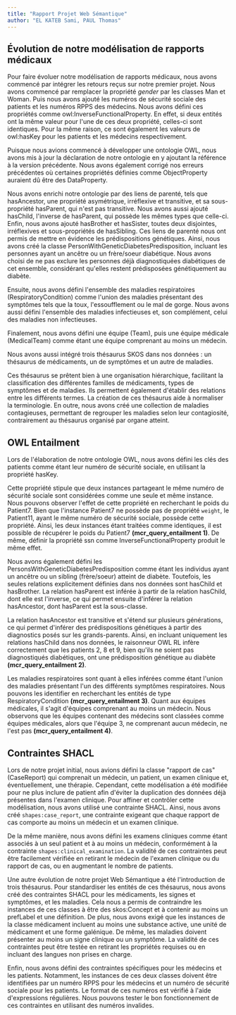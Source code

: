 ```yaml
---
title: "Rapport Projet Web Sémantique"
author: "EL KATEB Sami, PAUL Thomas"
---
```


## Évolution de notre modélisation de rapports médicaux

Pour faire évoluer notre modélisation de rapports médicaux, nous avons commencé
par intégrer les retours reçus sur notre premier projet. 
Nous avons commencé par remplacer la propriété _gender_ par les classes Man et Woman. 
Puis nous avons ajouté les numéros de sécurité sociale des patients et les numéros
RPPS des médecins. 
Nous avons défini ces propriétés comme owl:InverseFunctionalProperty.
En effet, si deux entités ont la même valeur pour l'une de ces deux propriété, celles-ci sont identiques.
Pour la même raison, ce sont également les valeurs de owl:hasKey pour les patients et les médecins respectivement.

Puisque nous avions commencé à développer une ontologie OWL,
nous avons mis à jour la déclaration de notre ontologie en y ajoutant la référence à la version précédente.
Nous avons également corrigé nos erreurs précédentes où certaines propriétés définies comme ObjectProperty 
auraient dû être des DataProperty.

Nous avons enrichi notre ontologie par des liens de parenté,
tels que hasAncestor, une propriété asymétrique,
irréflexive et transitive, et sa sous-propriété hasParent, qui n'est pas transitive.
Nous avons aussi ajouté hasChild, l'inverse de hasParent, qui possède les mêmes types que celle-ci.
Enfin, nous avons ajouté hasBrother et hasSister, toutes deux disjointes, irréflexives et sous-propriétés de hasSibling.
Ces liens de parenté nous ont permis de mettre en évidence les prédispositions génétiques. Ainsi,
nous avons créé la classe PersonWithGeneticDiabetesPredisposition,
incluant les personnes ayant un ancêtre ou un frère/soeur diabétique.
Nous avons choisi de ne pas exclure les personnes déjà diagnostiquées diabétiques de cet ensemble,
considérant qu'elles restent prédisposées génétiquement au diabète.

Ensuite, nous avons défini l'ensemble des maladies respiratoires (RespiratoryCondition)
comme l'union des maladies présentant des symptômes tels que la toux,
l'essoufflement ou le mal de gorge. Nous avons aussi défini l'ensemble des maladies infectieuses et,
son complément, celui des maladies non infectieuses.

Finalement, nous avons défini une équipe (Team), puis une équipe médicale (MedicalTeam) comme étant une équipe comprenant au moins un médecin.

Nous avons aussi intégré trois thésaurus SKOS dans nos données :
un thésaurus de médicaments, un de symptômes et un autre de maladies.

Ces thésaurus se prêtent bien à une organisation hiérarchique,
facilitant la classification des différentes familles de médicaments,
types de symptômes et de maladies. Ils permettent également d'établir des relations entre les différents termes.
La création de ces thésaurus aide à normaliser la terminologie. En outre,
nous avons créé une collection de maladies contagieuses,
permettant de regrouper les maladies selon leur contagiosité, contrairement au thésaurus organisé par organe atteint.

## OWL Entailment

Lors de l'élaboration de notre ontologie OWL, nous avons défini les clés des patients comme étant leur numéro de sécurité sociale,
en utilisant la propriété hasKey.

Cette propriété stipule que deux instances partageant le même numéro de sécurité sociale sont considérées comme une seule et même instance.
Nous pouvons observer l'effet de cette propriété en recherchant le poids du Patient7.
Bien que l'instance Patient7 ne possède pas de propriété `weight`, le Patient11, ayant le même numéro de sécurité sociale,
possède cette propriété. Ainsi, les deux instances étant traitées comme identiques,
il est possible de récupérer le poids du Patient7 **(mcr_query_entailment 1)**. 
De même, définir la propriété ssn comme InverseFunctionalProperty produit le même effet.

Nous avons également défini les PersonsWithGeneticDiabetesPredisposition comme étant 
les individus ayant un ancêtre ou un sibling (frère/soeur) atteint de diabète. 
Toutefois, les seules relations explicitement définies dans nos données sont hasChild et hasBrother.
La relation hasParent est inférée à partir de la relation hasChild,
dont elle est l'inverse, ce qui permet ensuite d'inférer la relation hasAncestor,
dont hasParent est la sous-classe.

La relation hasAncestor est transitive et s'étend sur plusieurs générations,
ce qui permet d'inférer des prédispositions génétiques à partir des diagnostics posés sur les grands-parents.
Ainsi, en incluant uniquement les relations hasChild dans nos données,
le raisonneur OWL RL infère correctement que les patients 2, 8 et 9,
bien qu'ils ne soient pas diagnostiqués diabétiques, ont une prédisposition génétique au diabète **(mcr_query_entailment 2)**.

Les maladies respiratoires sont quant à elles inférées comme étant l'union des maladies présentant 
l'un des différents symptômes respiratoires.
Nous pouvons les identifier en recherchant les entités de type RespiratoryCondition **(mcr_query_entailment 3)**. 
Quant aux équipes médicales, il s'agit d'équipes comprenant au moins un médecin. 
Nous observons que les équipes contenant des médecins sont classées comme équipes médicales,
alors que l'équipe 3, ne comprenant aucun médecin, ne l'est pas **(mcr_query_entailment 4)**.

## Contraintes SHACL 
Lors de notre projet initial, nous avions défini la classe "rapport de cas" (CaseReport) 
qui comprenait un médecin, un patient, un examen clinique et, éventuellement, une thérapie. 
Cependant, cette modélisation a été modifiée pour ne plus inclure de patient afin d'éviter la duplication 
des données déjà présentes dans l'examen clinique. 
Pour affiner et contrôler cette modélisation, nous avons utilisé une contrainte SHACL. 
Ainsi, nous avons créé `shapes:case_report`, une contrainte exigeant que chaque rapport de cas comporte au moins un médecin et un examen clinique.

De la même manière,
nous avons défini les examens cliniques comme étant associés à un seul patient et à au moins un médecin,
conformément à la contrainte `shapes:clinical_examination`.
La validité de ces contraintes peut être facilement vérifiée en retirant le médecin de l'examen clinique ou du rapport de cas, 
ou en augmentant le nombre de patients.

Une autre évolution de notre projet Web Sémantique a été l'introduction de trois thésaurus.
Pour standardiser les entités de ces thésaurus, nous avons créé des contraintes SHACL pour les médicaments,
les signes et symptômes, et les maladies. Cela nous a permis de contraindre les instances de ces classes à être des skos:Concept
et à contenir au moins un prefLabel et une définition.
De plus, nous avons exigé que les instances de la classe médicament incluent au moins une substance active,
une unité de médicament et une forme galénique. De même, les maladies doivent présenter au moins un signe clinique ou un symptôme.
La validité de ces contraintes peut être testée en retirant les propriétés requises ou en incluant des langues non prises en charge.

Enfin, nous avons défini des contraintes spécifiques pour les médecins et les patients.
Notamment, les instances de ces deux classes doivent être identifiées par un numéro RPPS 
pour les médecins et un numéro de sécurité sociale pour les patients.
Le format de ces numéros est vérifié à l'aide d'expressions régulières.
Nous pouvons tester le bon fonctionnement de ces contraintes en utilisant des numéros invalides.
